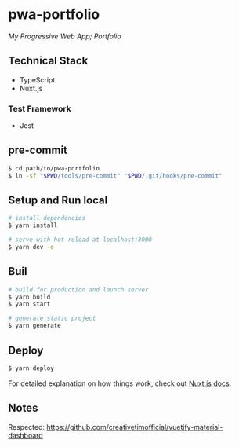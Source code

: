 # pwa-portfolio

*My Progressive Web App; Portfolio*

## Technical Stack

- TypeScript
- Nuxt.js

### Test Framework

- Jest

## pre-commit

```bash
$ cd path/to/pwa-portfolio
$ ln -sf "$PWD/tools/pre-commit" "$PWD/.git/hooks/pre-commit"
```

## Setup and Run local

```bash
# install dependencies
$ yarn install

# serve with hot reload at localhost:3000
$ yarn dev -o
```

## Buil

```bash
# build for production and launch server
$ yarn build
$ yarn start

# generate static project
$ yarn generate
```

## Deploy

```bash
$ yarn deploy
```

For detailed explanation on how things work, check out [Nuxt.js docs](https://nuxtjs.org).

## Notes

Respected: https://github.com/creativetimofficial/vuetify-material-dashboard

